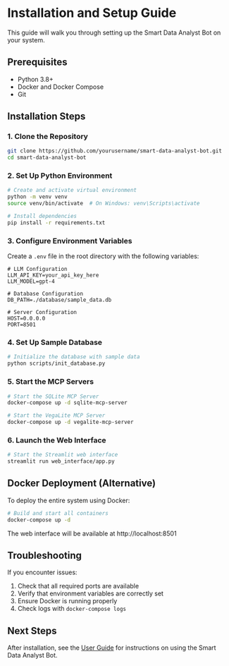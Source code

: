 # Installation and Setup Guide

This guide will walk you through setting up the Smart Data Analyst Bot on your system.

## Prerequisites

- Python 3.8+
- Docker and Docker Compose
- Git

## Installation Steps

### 1. Clone the Repository

```bash
git clone https://github.com/yourusername/smart-data-analyst-bot.git
cd smart-data-analyst-bot
```

### 2. Set Up Python Environment

```bash
# Create and activate virtual environment
python -m venv venv
source venv/bin/activate  # On Windows: venv\Scripts\activate

# Install dependencies
pip install -r requirements.txt
```

### 3. Configure Environment Variables

Create a `.env` file in the root directory with the following variables:

```
# LLM Configuration
LLM_API_KEY=your_api_key_here
LLM_MODEL=gpt-4

# Database Configuration
DB_PATH=./database/sample_data.db

# Server Configuration
HOST=0.0.0.0
PORT=8501
```

### 4. Set Up Sample Database

```bash
# Initialize the database with sample data
python scripts/init_database.py
```

### 5. Start the MCP Servers

```bash
# Start the SQLite MCP Server
docker-compose up -d sqlite-mcp-server

# Start the VegaLite MCP Server
docker-compose up -d vegalite-mcp-server
```

### 6. Launch the Web Interface

```bash
# Start the Streamlit web interface
streamlit run web_interface/app.py
```

## Docker Deployment (Alternative)

To deploy the entire system using Docker:

```bash
# Build and start all containers
docker-compose up -d
```

The web interface will be available at http://localhost:8501

## Troubleshooting

If you encounter issues:

1. Check that all required ports are available
2. Verify that environment variables are correctly set
3. Ensure Docker is running properly
4. Check logs with `docker-compose logs`

## Next Steps

After installation, see the [User Guide](user_guide.md) for instructions on using the Smart Data Analyst Bot.

